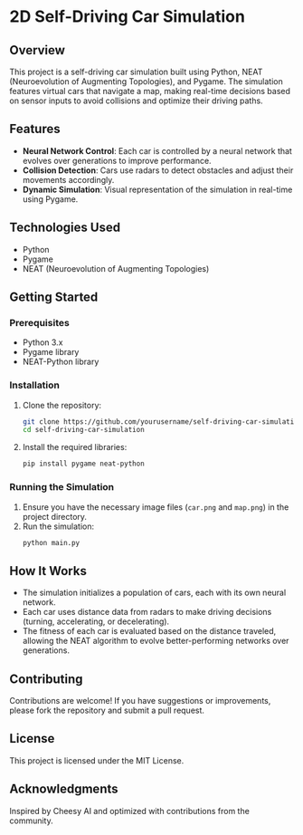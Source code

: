 # 2D Self-Driving Car Simulation

## Overview

This project is a self-driving car simulation built using Python, NEAT (Neuroevolution of Augmenting Topologies), and Pygame. The simulation features virtual cars that navigate a map, making real-time decisions based on sensor inputs to avoid collisions and optimize their driving paths.

## Features

- **Neural Network Control**: Each car is controlled by a neural network that evolves over generations to improve performance.
- **Collision Detection**: Cars use radars to detect obstacles and adjust their movements accordingly.
- **Dynamic Simulation**: Visual representation of the simulation in real-time using Pygame.

## Technologies Used

- Python
- Pygame
- NEAT (Neuroevolution of Augmenting Topologies)

## Getting Started

### Prerequisites

- Python 3.x
- Pygame library
- NEAT-Python library

### Installation

1. Clone the repository:
    ```bash
    git clone https://github.com/yourusername/self-driving-car-simulation.git
    cd self-driving-car-simulation
    ```

2. Install the required libraries:
    ```bash
    pip install pygame neat-python
    ```

### Running the Simulation

1. Ensure you have the necessary image files (`car.png` and `map.png`) in the project directory.
2. Run the simulation:
    ```bash
    python main.py
    ```

## How It Works

- The simulation initializes a population of cars, each with its own neural network.
- Each car uses distance data from radars to make driving decisions (turning, accelerating, or decelerating).
- The fitness of each car is evaluated based on the distance traveled, allowing the NEAT algorithm to evolve better-performing networks over generations.

## Contributing

Contributions are welcome! If you have suggestions or improvements, please fork the repository and submit a pull request.

## License

This project is licensed under the MIT License.

## Acknowledgments

Inspired by Cheesy AI and optimized with contributions from the community.
